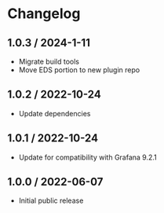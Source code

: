 # Changelog

## 1.0.3 / 2024-1-11

- Migrate build tools
- Move EDS portion to new plugin repo

## 1.0.2 / 2022-10-24

- Update dependencies

## 1.0.1 / 2022-10-24

- Update for compatibility with Grafana 9.2.1

## 1.0.0 / 2022-06-07

- Initial public release
